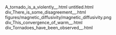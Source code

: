 A_tornado_is_a_violently__.html
untitled.html
div_There_is_some_disagreement__.html
figures/magnetic_diffusivity/magnetic_diffusivity.png
div_This_convergence_of_warm__.html
div_Tornadoes_have_been_observed__.html